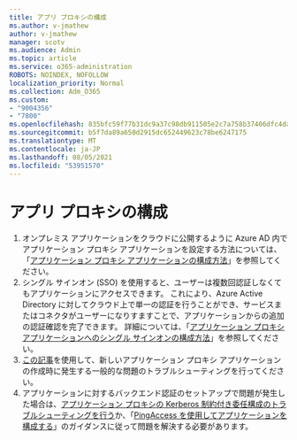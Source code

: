 ```yaml
---
title: アプリ プロキシの構成
ms.author: v-jmathew
author: v-jmathew
manager: scotv
ms.audience: Admin
ms.topic: article
ms.service: o365-administration
ROBOTS: NOINDEX, NOFOLLOW
localization_priority: Normal
ms.collection: Adm_O365
ms.custom:
- "9004356"
- "7800"
ms.openlocfilehash: 835bfc59f77b31dc9a37c98db911505e2c7a758b37406dfc4da2d139afa61db5
ms.sourcegitcommit: b5f7da89a650d2915dc652449623c78be6247175
ms.translationtype: MT
ms.contentlocale: ja-JP
ms.lasthandoff: 08/05/2021
ms.locfileid: "53951570"
---
```

# <a name="app-proxy-configuration"></a>アプリ プロキシの構成

1. オンプレミス アプリケーションをクラウドに公開するように Azure AD 内でアプリケーション プロキシ アプリケーションを設定する方法については、「[アプリケーション プロキシ アプリケーションの構成方法](https://docs.microsoft.com/azure/active-directory/application-proxy-config-how-to)」を参照してください。
2. シングル サインオン (SSO) を使用すると、ユーザーは複数回認証しなくてもアプリケーションにアクセスできます。 これにより、Azure Active Directory に対してクラウド上で単一の認証を行うことができ、サービスまたはコネクタがユーザーになりすますことで、アプリケーションからの追加の認証確認を完了できます。 詳細については、「[アプリケーション プロキシ アプリケーションへのシングル サインオンの構成方法](https://docs.microsoft.com/azure/active-directory/application-proxy-config-sso-how-to)」を参照してください。
3. [この記事](https://docs.microsoft.com/azure/active-directory/application-proxy-config-problem)を使用して、新しいアプリケーション プロキシ アプリケーションの作成時に発生する一般的な問題のトラブルシューティングを行ってください。
4. アプリケーションに対するバックエンド認証のセットアップで問題が発生した場合は、[アプリケーション プロキシの Kerberos 制約付き委任構成のトラブルシューティングを行う](https://docs.microsoft.com/azure/active-directory/application-proxy-back-end-kerberos-constrained-delegation-how-to)か、「[PingAccess を使用してアプリケーションを構成する](https://docs.microsoft.com/azure/active-directory/application-proxy-back-end-ping-access-how-to)」のガイダンスに従って問題を解決する必要があります。

